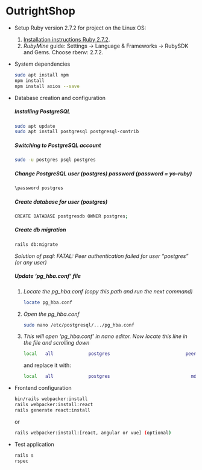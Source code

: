 # OutrightShop

* Setup Ruby version 2.7.2 for project on the Linux OS:
    1. [Installation instructions Ruby 2.7.2](https://www.techiediaries.com/install-ruby-2-7-rails-6-ubuntu-20-04/).
    2. *RubyMine* guide: Settings -> Language & Frameworks -> RubySDK and Gems. Choose rbenv: 2.7.2.
    
* System dependencies
    ```bash
    sudo apt install npm
    npm install
    npm install axios --save
    ```
  
* Database creation and configuration
    ##### Installing PostgreSQL
     ```bash
     sudo apt update
     sudo apt install postgresql postgresql-contrib
     ```
    ##### Switching to PostgreSQL account
     ```bash
     sudo -u postgres psql postgres
     ```
    ##### Change PostgreSQL user (postgres) password (password = yo-ruby)
    ```bash
    \password postgres
    ```
    ##### Create database for user (postgres)
     ```bash
     CREATE DATABASE postgresdb OWNER postgres;
     ```
    ##### Create db migration
    ```bash
    rails db:migrate
    ```
  
    *Solution of psql: FATAL: Peer authentication failed for user “postgres” (or any user)*
     ##### Update ‘pg_hba.conf’ file
     1. *Locate the pg_hba.conf (copy this path and run the next command)*
        ```bash
        locate pg_hba.conf
        ```
    2. *Open the pg_hba.conf*
        ```bash
        sudo nano /etc/postgresql/.../pg_hba.conf
        ```
    3. *This will open ‘pg_hba.conf’ in nano editor. Now locate this line in the file and scrolling down*
        ```bash
        local   all             postgres                            peer
        ```
        and replace it with:
        ```bash
        local   all             postgres                              md5
        ```
* Frontend configuration
    ```bash
    bin/rails webpacker:install
    rails webpacker:install:react
    rails generate react:install
    ```
  or 
  ```bash
  rails webpacker:install:[react, angular or vue] (optional)
  ```
  
* Test application
    ```bash
    rails s
    rspec
    ```